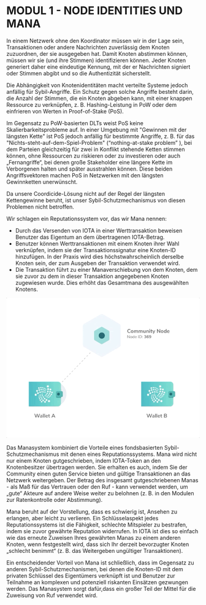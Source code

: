 # MODUL 1  - NODE IDENTITIES UND MANA

In einem Netzwerk ohne den Koordinator müssen wir in der Lage sein, Transaktionen oder andere Nachrichten zuverlässig dem Knoten zuzuordnen, der sie ausgegeben hat. Damit Knoten abstimmen können, müssen wir sie (und ihre Stimmen) identifizieren können. Jeder Knoten generiert daher eine eindeutige Kennung, mit der er Nachrichten signiert oder Stimmen abgibt und so die Authentizität sicherstellt.

Die Abhängigkeit von Knotenidentitäten macht verteilte Systeme jedoch anfällig für Sybil-Angriffe. Ein Schutz gegen solche Angriffe besteht darin, die Anzahl der Stimmen, die ein Knoten abgeben kann, mit einer knappen Ressource zu verknüpfen, z. B. Hashing-Leistung in PoW oder dem einfrieren von Werten in Proof-of-Stake (PoS).

Im Gegensatz zu PoW-basierten DLTs weist PoS keine Skalierbarkeitsprobleme auf. In einer Umgebung mit "Gewinnen mit der längsten Kette" ist PoS jedoch anfällig für bestimmte Angriffe, z. B. für das "Nichts-steht-auf-dem-Spiel-Problem" (“nothing-at-stake problem” ), bei dem Parteien gleichzeitig für zwei in Konflikt stehende Ketten stimmen können, ohne Ressourcen zu riskieren oder zu investieren oder auch „Fernangriffe“, bei denen große Stakeholder eine längere Kette im Verborgenen halten und später ausstrahlen können. Diese beiden Angriffsvektoren machen PoS in Netzwerken mit den längsten Gewinnketten unerwünscht.

Da unsere Coordicide-Lösung nicht auf der Regel der längsten Kettengewinne beruht, ist unser Sybil-Schutzmechanismus von diesen Problemen nicht betroffen.

Wir schlagen ein Reputationssystem vor, das wir Mana nennen:

- Durch das Versenden von IOTA in einer Werttransaktion beweisen Benutzer das Eigentum an dem übertragenen IOTA-Betrag.
- Benutzer können Werttransaktionen mit einem Knoten ihrer Wahl verknüpfen, indem sie der Transaktionssignatur eine Knoten-ID hinzufügen. In der Praxis wird dies höchstwahrscheinlich derselbe Knoten sein, der zum Ausgeben der Transaktion verwendet wird.
- Die Transaktion führt zu einer Manaverschiebung von dem Knoten, dem sie zuvor zu dem in dieser Transaktion angegebenen Knoten zugewiesen wurde. Dies erhöht das Gesamtmana des ausgewählten Knotens.

![04_1_mana](https://github.com/einfachiota/coordicide/raw/master/assets/04_1_mana.gif)


Das Manasystem kombiniert die Vorteile eines fondsbasierten Sybil-Schutzmechanismus mit denen eines Reputationssystems. Mana wird nicht nur einem Knoten gutgeschrieben, indem IOTA-Token an den Knotenbesitzer übertragen werden. Sie erhalten es auch, indem Sie der Community einen guten Service bieten und gültige Transaktionen an das Netzwerk weitergeben. Der Betrag des insgesamt gutgeschriebenen Manas - als Maß für das Vertrauen oder den Ruf - kann verwendet werden, um „gute“ Akteure auf andere Weise weiter zu belohnen (z. B. in den Modulen zur Ratenkontrolle oder Abstimmung).

Mana beruht auf der Vorstellung, dass es schwierig ist, Ansehen zu erlangen, aber leicht zu verlieren. Ein Schlüsselaspekt jedes Reputationssystems ist die Fähigkeit, schlechte Mitspieler zu bestrafen, indem sie zuvor gewährte Reputation widerrufen. In IOTA ist dies so einfach wie das erneute Zuweisen Ihres gewährten Manas zu einem anderen Knoten, wenn festgestellt wird, dass sich Ihr derzeit bevorzugter Knoten „schlecht benimmt“ (z. B. das Weitergeben ungültiger Transaktionen).

Ein entscheidender Vorteil von Mana ist schließlich, dass im Gegensatz zu anderen Sybil-Schutzmechanismen, bei denen die Knoten-ID mit dem privaten Schlüssel des Eigentümers verknüpft ist und Benutzer zur Teilnahme an komplexen und potenziell riskanten Einsätzen gezwungen werden. Das Manasystem sorgt dafür,dass ein großer Teil der Mittel für die Zuweisung von Ruf verwendet wird.